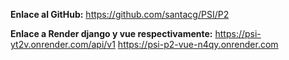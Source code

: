 **Enlace al GitHub:**
https://github.com/santacg/PSI/P2

**Enlace a Render django y vue respectivamente:**
https://psi-yt2v.onrender.com/api/v1
https://psi-p2-vue-n4qy.onrender.com
